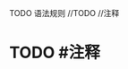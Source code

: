 TODO 语法规则
//TODO //注释
# TODO #注释
<!-- TODO> HTML注释
; TODO 注释
- [ ] TODO markdown todo list
- [ ] 触发词 
BUG
HACK
FIXME
TODO